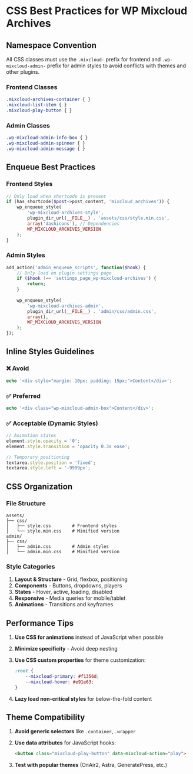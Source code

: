 # CSS Best Practices for WP Mixcloud Archives

## Namespace Convention
All CSS classes must use the `.mixcloud-` prefix for frontend and `.wp-mixcloud-admin-` prefix for admin styles to avoid conflicts with themes and other plugins.

### Frontend Classes
```css
.mixcloud-archives-container { }
.mixcloud-list-item { }
.mixcloud-play-button { }
```

### Admin Classes  
```css
.wp-mixcloud-admin-info-box { }
.wp-mixcloud-admin-spinner { }
.wp-mixcloud-admin-message { }
```

## Enqueue Best Practices

### Frontend Styles
```php
// Only load when shortcode is present
if (has_shortcode($post->post_content, 'mixcloud_archives')) {
    wp_enqueue_style(
        'wp-mixcloud-archives-style',
        plugin_dir_url(__FILE__) . 'assets/css/style.min.css',
        array('dashicons'), // Dependencies
        WP_MIXCLOUD_ARCHIVES_VERSION
    );
}
```

### Admin Styles
```php
add_action('admin_enqueue_scripts', function($hook) {
    // Only load on plugin settings page
    if ($hook !== 'settings_page_wp-mixcloud-archives') {
        return;
    }
    
    wp_enqueue_style(
        'wp-mixcloud-archives-admin',
        plugin_dir_url(__FILE__) . 'admin/css/admin.css',
        array(),
        WP_MIXCLOUD_ARCHIVES_VERSION
    );
});
```

## Inline Styles Guidelines

### ❌ Avoid
```php
echo '<div style="margin: 10px; padding: 15px;">Content</div>';
```

### ✅ Preferred
```php
echo '<div class="wp-mixcloud-admin-box">Content</div>';
```

### ✅ Acceptable (Dynamic Styles)
```javascript
// Animation states
element.style.opacity = '0';
element.style.transition = 'opacity 0.3s ease';

// Temporary positioning
textarea.style.position = 'fixed';
textarea.style.left = '-9999px';
```

## CSS Organization

### File Structure
```
assets/
├── css/
│   ├── style.css        # Frontend styles
│   └── style.min.css    # Minified version
admin/
├── css/
│   ├── admin.css        # Admin styles
│   └── admin.min.css    # Minified version
```

### Style Categories
1. **Layout & Structure** - Grid, flexbox, positioning
2. **Components** - Buttons, dropdowns, players
3. **States** - Hover, active, loading, disabled
4. **Responsive** - Media queries for mobile/tablet
5. **Animations** - Transitions and keyframes

## Performance Tips

1. **Use CSS for animations** instead of JavaScript when possible
2. **Minimize specificity** - Avoid deep nesting
3. **Use CSS custom properties** for theme customization:
   ```css
   :root {
       --mixcloud-primary: #f1356d;
       --mixcloud-hover: #e91e63;
   }
   ```

4. **Lazy load non-critical styles** for below-the-fold content

## Theme Compatibility

1. **Avoid generic selectors** like `.container`, `.wrapper`
2. **Use data attributes** for JavaScript hooks:
   ```html
   <button class="mixcloud-play-button" data-mixcloud-action="play">
   ```

3. **Test with popular themes** (OnAir2, Astra, GeneratePress, etc.)